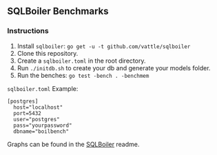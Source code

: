 ## SQLBoiler Benchmarks

### Instructions

1. Install `sqlboiler`: `go get -u -t github.com/vattle/sqlboiler`
2. Clone this repository.
3. Create a `sqlboiler.toml` in the root directory.
4. Run `./initdb.sh` to create your db and generate your models folder.
5. Run the benches: `go test -bench . -benchmem`

`sqlboiler.toml` Example:

```
[postgres]
  host="localhost"
  port=5432
  user="postgres"
  pass="yourpassword"
  dbname="boilbench"
```

Graphs can be found in the [SQLBoiler](https://github.com/vattle/sqlboiler) readme.
